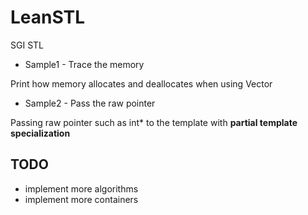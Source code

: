 # LeanSTL
SGI STL

* Sample1 - Trace the memory

Print how memory allocates and deallocates when using Vector

* Sample2 - Pass the raw pointer

Passing raw pointer such as int* to the template with **partial template specialization**

## TODO

* implement more algorithms
* implement more containers
